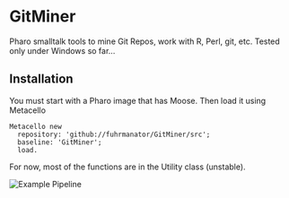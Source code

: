 # GitMiner

Pharo smalltalk tools to mine Git Repos, work with R, Perl, git, etc. Tested only under Windows so far...

## Installation

You must start with a Pharo image that has Moose. Then load it using Metacello

```Smalltalk
Metacello new
  repository: 'github://fuhrmanator/GitMiner/src';
  baseline: 'GitMiner';
  load.
```

For now, most of the functions are in the Utility class (unstable).

![Example Pipeline](http://www.plantuml.com/plantuml/proxy?src=https://raw.githubusercontent.com/fuhrmanator/GitMiner/master/doc/pipelineExample.puml?cacheChangeCount=0)
